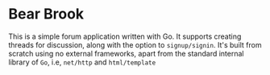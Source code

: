 # Bear Brook

This is a simple forum application written with Go. It supports creating threads for discussion, along with the option to `signup/signin`. It's built from scratch using no external frameworks, apart from the standard internal library of `Go`, i.e, `net/http` and `html/template`
